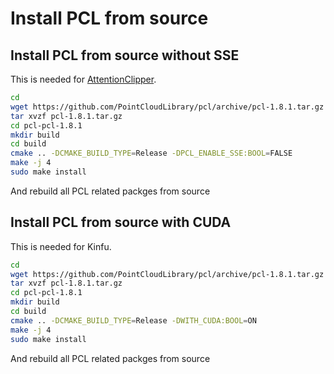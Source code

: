 # Install PCL from source

## Install PCL from source without SSE

This is needed for [AttentionClipper](https://github.com/jsk-ros-pkg/jsk_recognition/issues/2380).

```bash
cd
wget https://github.com/PointCloudLibrary/pcl/archive/pcl-1.8.1.tar.gz
tar xvzf pcl-1.8.1.tar.gz
cd pcl-pcl-1.8.1
mkdir build
cd build
cmake .. -DCMAKE_BUILD_TYPE=Release -DPCL_ENABLE_SSE:BOOL=FALSE
make -j 4
sudo make install
```

And rebuild all PCL related packges from source

## Install PCL from source with CUDA

This is needed for Kinfu.

```bash
cd
wget https://github.com/PointCloudLibrary/pcl/archive/pcl-1.8.1.tar.gz
tar xvzf pcl-1.8.1.tar.gz
cd pcl-pcl-1.8.1
mkdir build
cd build
cmake .. -DCMAKE_BUILD_TYPE=Release -DWITH_CUDA:BOOL=ON
make -j 4
sudo make install
```

And rebuild all PCL related packges from source
